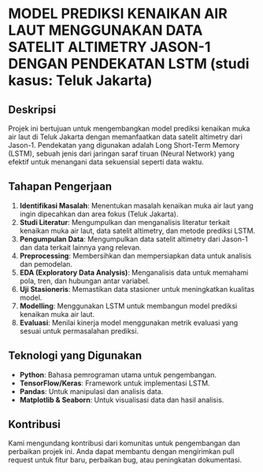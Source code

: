 # MODEL PREDIKSI KENAIKAN AIR LAUT MENGGUNAKAN DATA SATELIT ALTIMETRY JASON-1 DENGAN PENDEKATAN LSTM (studi kasus: Teluk Jakarta)

## Deskripsi

Projek ini bertujuan untuk mengembangkan model prediksi kenaikan muka air laut di Teluk Jakarta dengan memanfaatkan data satelit altimetry dari Jason-1. Pendekatan yang digunakan adalah Long Short-Term Memory (LSTM), sebuah jenis dari jaringan saraf tiruan (Neural Network) yang efektif untuk menangani data sekuensial seperti data waktu.

## Tahapan Pengerjaan

1. **Identifikasi Masalah**: Menentukan masalah kenaikan muka air laut yang ingin dipecahkan dan area fokus (Teluk Jakarta).
2. **Studi Literatur**: Mengumpulkan dan menganalisis literatur terkait kenaikan muka air laut, data satelit altimetry, dan metode prediksi LSTM.
3. **Pengumpulan Data**: Mengumpulkan data satelit altimetry dari Jason-1 dan data terkait lainnya yang relevan.
4. **Preprocessing**: Membersihkan dan mempersiapkan data untuk analisis dan pemodelan.
5. **EDA (Exploratory Data Analysis)**: Menganalisis data untuk memahami pola, tren, dan hubungan antar variabel.
6. **Uji Stasioneris**: Memastikan data stasioner untuk meningkatkan kualitas model.
7. **Modelling**: Menggunakan LSTM untuk membangun model prediksi kenaikan muka air laut.
8. **Evaluasi**: Menilai kinerja model menggunakan metrik evaluasi yang sesuai untuk permasalahan prediksi.

## Teknologi yang Digunakan

- **Python**: Bahasa pemrograman utama untuk pengembangan.
- **TensorFlow/Keras**: Framework untuk implementasi LSTM.
- **Pandas**: Untuk manipulasi dan analisis data.
- **Matplotlib & Seaborn**: Untuk visualisasi data dan hasil analisis.

## Kontribusi

Kami mengundang kontribusi dari komunitas untuk pengembangan dan perbaikan projek ini. Anda dapat membantu dengan mengirimkan pull request untuk fitur baru, perbaikan bug, atau peningkatan dokumentasi.
